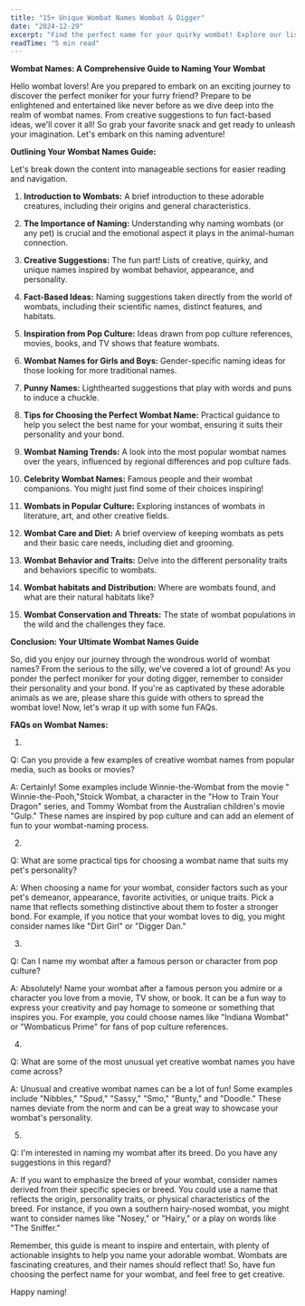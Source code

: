 ```yaml
---
title: "15+ Unique Wombat Names Wombat & Digger"
date: "2024-12-29"
excerpt: "Find the perfect name for your quirky wombat! Explore our list of 15+ unique and playful wombat names."
readTime: "5 min read"
---
```


**Wombat Names: A Comprehensive Guide to Naming Your Wombat**

Hello wombat lovers! Are you prepared to embark on an exciting journey to discover the perfect moniker for your furry friend? Prepare to be enlightened and entertained like never before as we dive deep into the realm of wombat names. From creative suggestions to fun fact-based ideas, we'll cover it all! So grab your favorite snack and get ready to unleash your imagination. Let's embark on this naming adventure!

**Outlining Your Wombat Names Guide:**

Let's break down the content into manageable sections for easier reading and navigation. 

1. **Introduction to Wombats:** A brief introduction to these adorable creatures, including their origins and general characteristics. 

2. **The Importance of Naming:** Understanding why naming wombats (or any pet) is crucial and the emotional aspect it plays in the animal-human connection. 

3. **Creative Suggestions:** The fun part! Lists of creative, quirky, and unique names inspired by wombat behavior, appearance, and personality. 

4. **Fact-Based Ideas:** Naming suggestions taken directly from the world of wombats, including their scientific names, distinct features, and habitats. 

5. **Inspiration from Pop Culture:** Ideas drawn from pop culture references, movies, books, and TV shows that feature wombats. 

6. **Wombat Names for Girls and Boys:** Gender-specific naming ideas for those looking for more traditional names. 

7. **Punny Names:** Lighthearted suggestions that play with words and puns to induce a chuckle. 

8. **Tips for Choosing the Perfect Wombat Name:** Practical guidance to help you select the best name for your wombat, ensuring it suits their personality and your bond. 

9. **Wombat Naming Trends:** A look into the most popular wombat names over the years, influenced by regional differences and pop culture fads. 

10. **Celebrity Wombat Names:** Famous people and their wombat companions. You might just find some of their choices inspiring! 

11. **Wombats in Popular Culture:** Exploring instances of wombats in literature, art, and other creative fields. 

12. **Wombat Care and Diet:** A brief overview of keeping wombats as pets and their basic care needs, including diet and grooming. 

13. **Wombat Behavior and Traits:** Delve into the different personality traits and behaviors specific to wombats. 

14. **Wombat habitats and Distribution:** Where are wombats found, and what are their natural habitats like? 

15. **Wombat Conservation and Threats:** The state of wombat populations in the wild and the challenges they face. 

**Conclusion: Your Ultimate Wombat Names Guide**

So, did you enjoy our journey through the wondrous world of wombat names? From the serious to the silly, we've covered a lot of ground! As you ponder the perfect moniker for your doting digger, remember to consider their personality and your bond. If you're as captivated by these adorable animals as we are, please share this guide with others to spread the wombat love! Now, let's wrap it up with some fun FAQs. 

**FAQs on Wombat Names:**

1. 
Q: Can you provide a few examples of creative wombat names from popular media, such as books or movies? 

A: Certainly! Some examples include Winnie-the-Wombat from the movie " Winnie-the-Pooh,"Stoick Wombat, a character in the "How to Train Your Dragon" series, and Tommy Wombat from the Australian children's movie "Gulp." These names are inspired by pop culture and can add an element of fun to your wombat-naming process. 

2. 
Q: What are some practical tips for choosing a wombat name that suits my pet's personality? 

A: When choosing a name for your wombat, consider factors such as your pet's demeanor, appearance, favorite activities, or unique traits. Pick a name that reflects something distinctive about them to foster a stronger bond. For example, if you notice that your wombat loves to dig, you might consider names like "Dirt Girl" or "Digger Dan."

3. 
Q: Can I name my wombat after a famous person or character from pop culture? 

A: Absolutely! Name your wombat after a famous person you admire or a character you love from a movie, TV show, or book. It can be a fun way to express your creativity and pay homage to someone or something that inspires you. For example, you could choose names like "Indiana Wombat" or "Wombaticus Prime" for fans of pop culture references. 

4. 
Q: What are some of the most unusual yet creative wombat names you have come across? 

A: Unusual and creative wombat names can be a lot of fun! Some examples include "Nibbles," "Spud," "Sassy," "Smo," "Bunty," and "Doodle." These names deviate from the norm and can be a great way to showcase your wombat's personality. 

5. 
Q: I'm interested in naming my wombat after its breed. Do you have any suggestions in this regard? 

A: If you want to emphasize the breed of your wombat, consider names derived from their specific species or breed. You could use a name that reflects the origin, personality traits, or physical characteristics of the breed. For instance, if you own a southern hairy-nosed wombat, you might want to consider names like "Nosey," or "Hairy," or a play on words like "The Sniffer." 

Remember, this guide is meant to inspire and entertain, with plenty of actionable insights to help you name your adorable wombat. Wombats are fascinating creatures, and their names should reflect that! So, have fun choosing the perfect name for your wombat, and feel free to get creative. 

Happy naming!